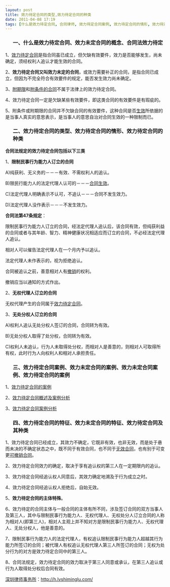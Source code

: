 ```yaml
---
layout: post
title: 效力待定合同的类型,效力待定合同的种类
date: 2011-04-08 17:19
tags: [什么是效力待定合同, 合同律师, 效力待定合同案例, 效力待定合同的情形, 效力待定合同的特征, 效力未定合同的概念, 深圳合同纠纷律师]
---
```

<ol>
<h3>一、什么是效力待定合同、效力未定合同的概念、合同法效力待定</h3>
</ol>
1、<a href="http://h.lvshiminglu.com/law/704.html" target="_blank">效力待定合同</a>是指合同虽已成立，但欠缺有效要件，效力是否能够发生，尚未确定，须经权利人追认才能生效的合同。

2、<strong>效力待定合同又叫效力未定的合同</strong>，或效力需要补正的合同，是指合同已成立，但因为不完全符合有效要件的规定，能否发生效力尚未确定。

3、<a href="http://h.lvshiminglu.com/law/tag/%E9%99%84%E6%9C%9F%E9%99%90%E5%90%88%E5%90%8C" target="_blank">附期限</a>和<a href="http://h.lvshiminglu.com/law/tag/%E9%99%84%E6%9D%A1%E4%BB%B6%E5%90%88%E5%90%8C%E7%9A%84%E6%95%88%E5%8A%9B" target="_blank">附条件的合同</a>不属于法律上的效力待定合同。

4、效力待定合同一定是欠缺某些有效要件，即这类合同的有效要件是有瑕疵的。

5、附条件或附期限的合同并不欠缺合同的有效要件，这种合同是否<a href="http://h.lvshiminglu.com/law/697.html" target="_blank">生效</a>所依据的是当事人真实的意思表示，是当事人的意思自治对合同生效的一种限制而已。
<ol>
<h3>二、效力待定合同的类型、效力待定合同的情形、效力待定合同的种类</h3>
</ol>
<strong>合同法规定的效力待定合同包括以下三类</strong>

1、<strong>限制民事行为能力人订立的合同</strong>

A)纯获利、无义务的－－－有效、不需权利人的追认。

B)限民行能力人的法定代理人认可的－－－<a href="http://h.lvshiminglu.com/law/tag/%E5%90%88%E5%90%8C%E7%94%9F%E6%95%88%E6%97%B6%E9%97%B4" target="_blank">合同生效</a>。

C)法定代理人明确表示不认可，不追认－－－合同不发生效力。

D)法定代理人没作表示－－－不发生效力。

<strong>合同法第47条规定</strong>：

限制民事行为能力人订立的合同，经法定代理人追认后，该合同有效，但纯获利益的合同或者与其年龄、智力、精神健康状况相适应而订立的合同，不必经法定代理人追认。

相对人可以催告法定代理人在一个月内予以追认。

法定代理人未作表示的，视为拒绝追认。

合同被追认之前，善意相对人有<a href="http://h.lvshiminglu.com/law/tag/%E5%8F%AF%E6%92%A4%E9%94%80%E5%90%88%E5%90%8C%E6%A1%88%E4%BE%8B" target="_blank">撤销</a>的权利。

撤销应当以通知的方式作出。

2、<strong>无权代理人订立的合同</strong>

无权代理产生的合同属于<a href="http://h.lvshiminglu.com/law/704.html" target="_blank">效力待定合同</a>。

3、<strong>无处分权人订立的合同</strong>

A)权利人追认无处分权人签订的合同，合同转为有效。

B)无处分权人取得了处分权，合同转为有效。

C)权利人未追认，行为人未取得处分权，而相对人是善意的，则相对人可取得所有权，此时行为人向权利人和相对人承担责任。
<ol>
<h3>三、效力待定合同案例、效力未定合同的案例、效力未定合同案例、效力待定合同的案例</h3>
</ol>
1、<a href="http://www.lawtime.cn/info/hetong/htxl/xlddht/2010072244644.html" target="_blank">效力待定合同的案例</a>

2、<a href="http://news.9ask.cn/htjf/htxiaoli/wuxiaohetong/201012/1007064.shtml" target="_blank">效力待定合同概述及案例分析</a>

3、<a href="http://www.110.com/zhuanti/xiaolidaidinghetong/anli/" target="_blank">效力待定合同案例分析</a>
<ol>
<h3>四、效力待定合同的特征、效力未定合同的特征、效力待定合同及其种类</h3>
</ol>
1、效力待定合同已经成立，其效力不确定，它既非有效，也非无效，而是处于悬而未决的不确定状态之中，既不同于有效合同，也不同于<a href="http://h.lvshiminglu.com/law/691.html" target="_blank">无效合同</a>，也有别于可变更<a href="http://h.lvshiminglu.com/law/tag/%E5%8F%AF%E6%92%A4%E9%94%80%E5%90%88%E5%90%8C%E6%A1%88%E4%BE%8B" target="_blank">可撤销合同</a>。

2、效力待定合同效力的确定，取决于享有追认权的第三人在一定期限内的追认。

3、效力待定合同经追认权人同意后，其效力确定地溯及于行为成立之时。

4、效力待定合同经追认权人拒绝后，自始无效。

5、<strong>效力待定合同的主体特殊</strong>。

6、效力待定的合同主体与一般合同的主体有所不同，涉及签订合同的双方当事人及第三人，其中与限制民事行为能力人、无权代理人、无权处分人订立合同的人称为相对人(即第三人)，相对人主观上并不知对方是限制民事行为能力人、无权代理人、无处分权人，他是善意的。

7、限制民事行为能力人的法定代理人，有权追认限制民事行为能力人超越其行为能力所签订的合同；被代理人有权追认无权代理人第三人所签订的合同；无权为处分行为的对方是效力待定合同中的第三人。

8、合同法规定，效力待定合同的效力取决于第三人同意或承认，在第三人追认或行为人取得处分权后合同有效。

<a href="http://h.lvshiminglu.com/">深圳律师事务所</a>：<a href="http://h.lvshiminglu.com/">http://h.lvshiminglu.com/</a>

